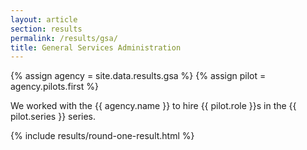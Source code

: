 ```yaml
---
layout: article
section: results
permalink: /results/gsa/
title: General Services Administration
---
```


{% assign agency = site.data.results.gsa %}
{% assign pilot = agency.pilots.first %}

<p class="usa-intro">
  We worked with the {{ agency.name }} to hire {{ pilot.role }}s in the {{ pilot.series }} series.
</p>

{% include results/round-one-result.html %}
